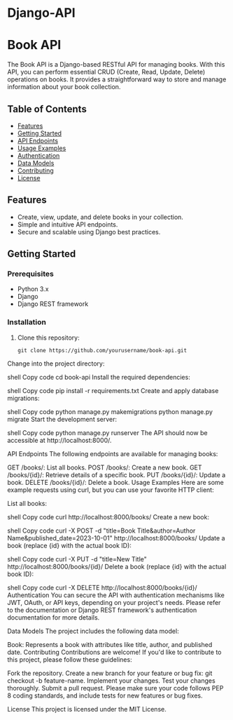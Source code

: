 # Django-API
# Book API

The Book API is a Django-based RESTful API for managing books. With this API, you can perform essential CRUD (Create, Read, Update, Delete) operations on books. It provides a straightforward way to store and manage information about your book collection.

## Table of Contents

- [Features](#features)
- [Getting Started](#getting-started)
- [API Endpoints](#api-endpoints)
- [Usage Examples](#usage-examples)
- [Authentication](#authentication)
- [Data Models](#data-models)
- [Contributing](#contributing)
- [License](#license)

## Features

- Create, view, update, and delete books in your collection.
- Simple and intuitive API endpoints.
- Secure and scalable using Django best practices.

## Getting Started

### Prerequisites

- Python 3.x
- Django
- Django REST framework

### Installation

1. Clone this repository:

   ```shell
   git clone https://github.com/yourusername/book-api.git
Change into the project directory:

shell
Copy code
cd book-api
Install the required dependencies:

shell
Copy code
pip install -r requirements.txt
Create and apply database migrations:

shell
Copy code
python manage.py makemigrations
python manage.py migrate
Start the development server:

shell
Copy code
python manage.py runserver
The API should now be accessible at http://localhost:8000/.

API Endpoints
The following endpoints are available for managing books:

GET /books/: List all books.
POST /books/: Create a new book.
GET /books/{id}/: Retrieve details of a specific book.
PUT /books/{id}/: Update a book.
DELETE /books/{id}/: Delete a book.
Usage Examples
Here are some example requests using curl, but you can use your favorite HTTP client:

List all books:

shell
Copy code
curl http://localhost:8000/books/
Create a new book:

shell
Copy code
curl -X POST -d "title=Book Title&author=Author Name&published_date=2023-10-01" http://localhost:8000/books/
Update a book (replace {id} with the actual book ID):

shell
Copy code
curl -X PUT -d "title=New Title" http://localhost:8000/books/{id}/
Delete a book (replace {id} with the actual book ID):

shell
Copy code
curl -X DELETE http://localhost:8000/books/{id}/
Authentication
You can secure the API with authentication mechanisms like JWT, OAuth, or API keys, depending on your project's needs. Please refer to the documentation or Django REST framework's authentication documentation for more details.

Data Models
The project includes the following data model:

Book: Represents a book with attributes like title, author, and published date.
Contributing
Contributions are welcome! If you'd like to contribute to this project, please follow these guidelines:

Fork the repository.
Create a new branch for your feature or bug fix: git checkout -b feature-name.
Implement your changes.
Test your changes thoroughly.
Submit a pull request.
Please make sure your code follows PEP 8 coding standards, and include tests for new features or bug fixes.

License
This project is licensed under the MIT License.

